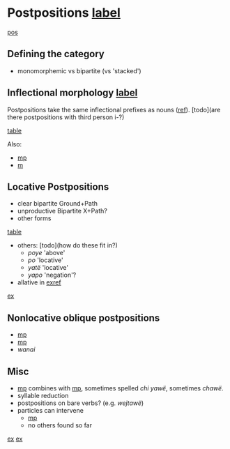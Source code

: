# Postpositions [label](postp)

[pos](postp)

## Defining the category
* monomorphemic vs bipartite (vs 'stacked')

## Inflectional morphology [label](sec:postinfl)
Postpositions take the same inflectional prefixes as nouns ([ref](sec:nounposssuf)). [todo](are there postpositions with third person i-?)

[table](postpprefixes)

Also:
* [mp](kontomopl)
* [m](dt7)

## Locative Postpositions
* clear bipartite Ground+Path
* unproductive Bipartite X+Path?
* other forms

[table](locpost)

* others: [todo](how do these fit in?)
    * *poye* 'above'
    * *po* 'locative'
    * *yatë* 'locative'
    * *yapo* 'negation'?
* allative in [exref](histpajirdi-186)

[ex](histpajirdi-186)

## Nonlocative oblique postpositions 
* [mp](pana-dat)
* [mp](ke-ins)
* _wanai_

## Misc
* [mp](chi-cop) combines with [mp](yawe-loc), sometimes spelled *chi yawë*, sometimes *chawë*.
* syllable reduction
* postpositions on bare verbs? (e.g. _wejtawë_)
* particles can intervene
    * [mp](pano-fmr)
    * no others found so far

[ex](convamgu-5)
[ex](convrisamaj-47)

